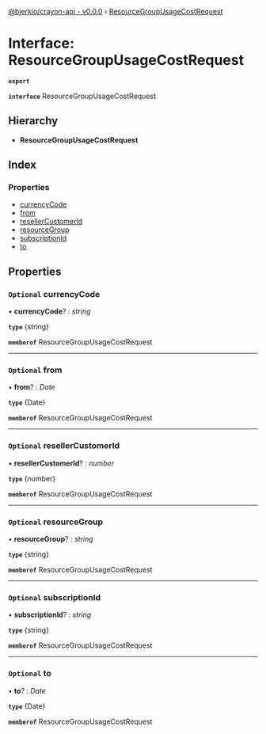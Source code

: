 [@bjerkio/crayon-api - v0.0.0](../README.md) › [ResourceGroupUsageCostRequest](resourcegroupusagecostrequest.md)

# Interface: ResourceGroupUsageCostRequest

**`export`** 

**`interface`** ResourceGroupUsageCostRequest

## Hierarchy

* **ResourceGroupUsageCostRequest**

## Index

### Properties

* [currencyCode](resourcegroupusagecostrequest.md#optional-currencycode)
* [from](resourcegroupusagecostrequest.md#optional-from)
* [resellerCustomerId](resourcegroupusagecostrequest.md#optional-resellercustomerid)
* [resourceGroup](resourcegroupusagecostrequest.md#optional-resourcegroup)
* [subscriptionId](resourcegroupusagecostrequest.md#optional-subscriptionid)
* [to](resourcegroupusagecostrequest.md#optional-to)

## Properties

### `Optional` currencyCode

• **currencyCode**? : *string*

**`type`** {string}

**`memberof`** ResourceGroupUsageCostRequest

___

### `Optional` from

• **from**? : *Date*

**`type`** {Date}

**`memberof`** ResourceGroupUsageCostRequest

___

### `Optional` resellerCustomerId

• **resellerCustomerId**? : *number*

**`type`** {number}

**`memberof`** ResourceGroupUsageCostRequest

___

### `Optional` resourceGroup

• **resourceGroup**? : *string*

**`type`** {string}

**`memberof`** ResourceGroupUsageCostRequest

___

### `Optional` subscriptionId

• **subscriptionId**? : *string*

**`type`** {string}

**`memberof`** ResourceGroupUsageCostRequest

___

### `Optional` to

• **to**? : *Date*

**`type`** {Date}

**`memberof`** ResourceGroupUsageCostRequest
